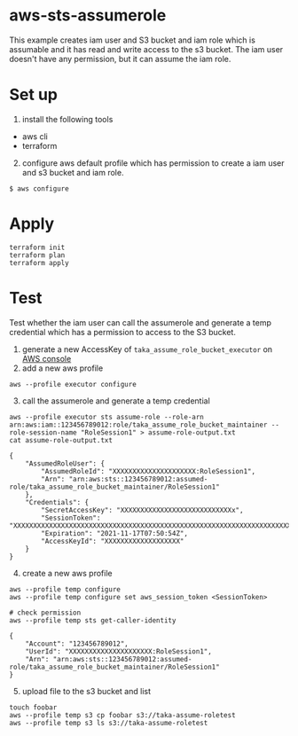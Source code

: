 # aws-sts-assumerole

This example creates iam user and S3 bucket and iam role which is assumable and it has read and write access to the s3 bucket.
The iam user doesn't have any permission, but it can assume the iam role.

# Set up

1. install the following tools 
- aws cli 
- terraform 

2. configure aws default profile which has permission to create a iam user and s3 bucket and iam role.

```
$ aws configure
```

# Apply

```
terraform init
terraform plan
terraform apply
```

# Test

Test whether the iam user can call the assumerole and generate a temp credential which has a permission to access to the S3 bucket.

1. generate a new AccessKey of `taka_assume_role_bucket_executor` on [AWS console](https://console.aws.amazon.com/iamv2/home#/users)
2. add a new aws profile

```
aws --profile executor configure
```

3. call the assumerole and generate a temp credential

```
aws --profile executor sts assume-role --role-arn arn:aws:iam::123456789012:role/taka_assume_role_bucket_maintainer --role-session-name "RoleSession1" > assume-role-output.txt
cat assume-role-output.txt

{
    "AssumedRoleUser": {
        "AssumedRoleId": "XXXXXXXXXXXXXXXXXXXXX:RoleSession1",
        "Arn": "arn:aws:sts::123456789012:assumed-role/taka_assume_role_bucket_maintainer/RoleSession1"
    },
    "Credentials": {
        "SecretAccessKey": "XXXXXXXXXXXXXXXXXXXXXXXXXXXXx",
        "SessionToken": "XXXXXXXXXXXXXXXXXXXXXXXXXXXXXXXXXXXXXXXXXXXXXXXXXXXXXXXXXXXXXXXXXXXXXXXXXXXXXXXXXXXXXXXXXXXXXXXXXXXXXXXXXXXXXXXXXXXXXXXXXXXXXXXXXXXXXXXXXXXXXXXXXXXXXXXXXXXXXXXXXXXXXXXXXXXXXXXXXXXXXXXXXXXXXXXXXXXXXXXXXXXXXXXXXXXXXXXXXXXXXXXXXXXXXXXXXXXXXXXXXXXXXXXXXXXXXXXXXXXXXXXXXXXXXXXXXXXXXXXXXXXXXXXXXXXXXXXXXXXXXXXXXXXXXXXXXXXXXXXXXXXXXXXXXXXXXXXXXXXXXXXXXXXXXXXXXXX=",
        "Expiration": "2021-11-17T07:50:54Z",
        "AccessKeyId": "XXXXXXXXXXXXXXXXXXX"
    }
}
```

4. create a new aws profile

```
aws --profile temp configure
aws --profile temp configure set aws_session_token <SessionToken>

# check permission
aws --profile temp sts get-caller-identity

{
    "Account": "123456789012",
    "UserId": "XXXXXXXXXXXXXXXXXXXXX:RoleSession1",
    "Arn": "arn:aws:sts::123456789012:assumed-role/taka_assume_role_bucket_maintainer/RoleSession1"
}
```

5. upload file to the s3 bucket and list

```
touch foobar
aws --profile temp s3 cp foobar s3://taka-assume-roletest
aws --profile temp s3 ls s3://taka-assume-roletest
```



